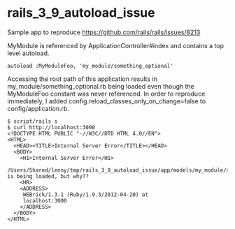 rails_3_9_autoload_issue
========================

Sample app to reproduce https://github.com/rails/rails/issues/8213

MyModule is referenced by ApplicationController#index and contains a top level autoload.

    autoload :MyModuleFoo, 'my_module/something_optional'

Accessing the root path of this application results in my_module/something_optional.rb
being loaded even though the MyModuleFoo constant was never referenced. In order
to reproduce immediately, I added config.reload_classes_only_on_change=false to config/application.rb.

    $ script/rails s
    $ curl http://localhost:3000
	<!DOCTYPE HTML PUBLIC "-//W3C//DTD HTML 4.0//EN">
	<HTML>
	  <HEAD><TITLE>Internal Server Error</TITLE></HEAD>
	  <BODY>
	    <H1>Internal Server Error</H1>
	    /Users/Shared/lenny/tmp/rails_3_9_autoload_issue/app/models/my_module/something_optional.rb is being loaded, but why??
	    <HR>
	    <ADDRESS>
	     WEBrick/1.3.1 (Ruby/1.9.3/2012-04-20) at
	     localhost:3000
	    </ADDRESS>
	  </BODY>
	</HTML>
	